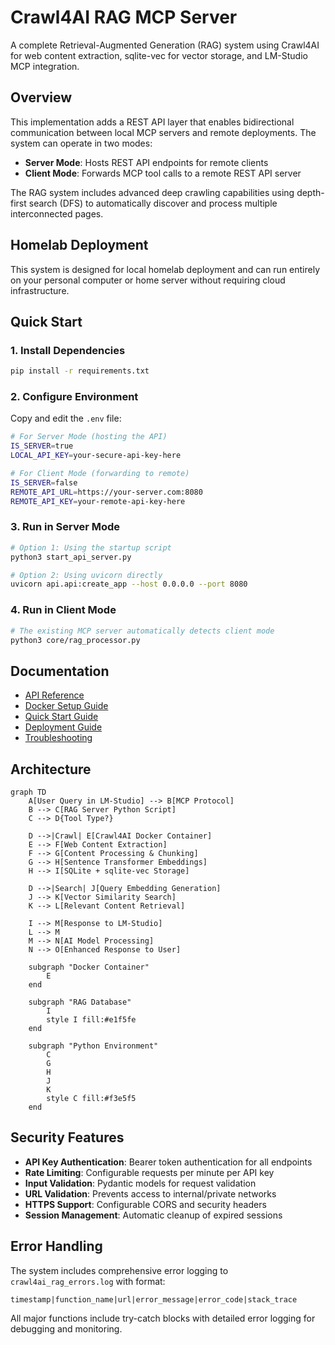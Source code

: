 # Crawl4AI RAG MCP Server

A complete Retrieval-Augmented Generation (RAG) system using Crawl4AI for web content extraction, sqlite-vec for vector storage, and LM-Studio MCP integration.

## Overview

This implementation adds a REST API layer that enables bidirectional communication between local MCP servers and remote deployments. The system can operate in two modes:

- **Server Mode**: Hosts REST API endpoints for remote clients
- **Client Mode**: Forwards MCP tool calls to a remote REST API server

The RAG system includes advanced deep crawling capabilities using depth-first search (DFS) to automatically discover and process multiple interconnected pages.

## Homelab Deployment

This system is designed for local homelab deployment and can run entirely on your personal computer or home server without requiring cloud infrastructure.

## Quick Start

### 1. Install Dependencies

```bash
pip install -r requirements.txt
```

### 2. Configure Environment

Copy and edit the `.env` file:

```bash
# For Server Mode (hosting the API)
IS_SERVER=true
LOCAL_API_KEY=your-secure-api-key-here

# For Client Mode (forwarding to remote)
IS_SERVER=false
REMOTE_API_URL=https://your-server.com:8080
REMOTE_API_KEY=your-remote-api-key-here
```

### 3. Run in Server Mode

```bash
# Option 1: Using the startup script
python3 start_api_server.py

# Option 2: Using uvicorn directly
uvicorn api.api:create_app --host 0.0.0.0 --port 8080
```

### 4. Run in Client Mode

```bash
# The existing MCP server automatically detects client mode
python3 core/rag_processor.py
```

## Documentation

- [API Reference](api/)
- [Docker Setup Guide](docker/)
- [Quick Start Guide](guides/quick-start.md)
- [Deployment Guide](guides/deployment.md)
- [Troubleshooting](guides/troubleshooting.md)

## Architecture

```mermaid
graph TD
    A[User Query in LM-Studio] --> B[MCP Protocol]
    B --> C[RAG Server Python Script]
    C --> D{Tool Type?}

    D -->|Crawl| E[Crawl4AI Docker Container]
    E --> F[Web Content Extraction]
    F --> G[Content Processing & Chunking]
    G --> H[Sentence Transformer Embeddings]
    H --> I[SQLite + sqlite-vec Storage]

    D -->|Search| J[Query Embedding Generation]
    J --> K[Vector Similarity Search]
    K --> L[Relevant Content Retrieval]

    I --> M[Response to LM-Studio]
    L --> M
    M --> N[AI Model Processing]
    N --> O[Enhanced Response to User]

    subgraph "Docker Container"
        E
    end

    subgraph "RAG Database"
        I
        style I fill:#e1f5fe
    end

    subgraph "Python Environment"
        C
        G
        H
        J
        K
        style C fill:#f3e5f5
    end
```

## Security Features

- **API Key Authentication**: Bearer token authentication for all endpoints
- **Rate Limiting**: Configurable requests per minute per API key
- **Input Validation**: Pydantic models for request validation
- **URL Validation**: Prevents access to internal/private networks
- **HTTPS Support**: Configurable CORS and security headers
- **Session Management**: Automatic cleanup of expired sessions

## Error Handling

The system includes comprehensive error logging to `crawl4ai_rag_errors.log` with format:

```
timestamp|function_name|url|error_message|error_code|stack_trace
```

All major functions include try-catch blocks with detailed error logging for debugging and monitoring.
<script type="module">
  import mermaid from 'https://cdn.jsdelivr.net/npm/mermaid@10/dist/mermaid.esm.min.js';
  mermaid.initialize({ startOnLoad: true });
</script>

